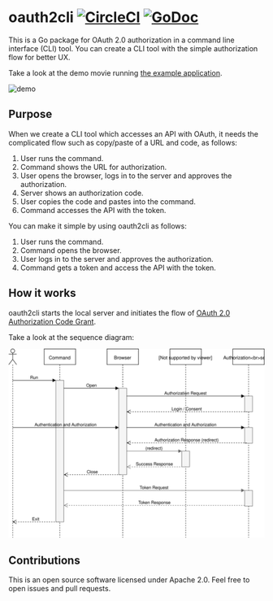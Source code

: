 # oauth2cli [![CircleCI](https://circleci.com/gh/int128/oauth2cli.svg?style=shield)](https://circleci.com/gh/int128/oauth2cli) [![GoDoc](https://godoc.org/github.com/int128/oauth2cli?status.svg)](https://godoc.org/github.com/int128/oauth2cli)

This is a Go package for OAuth 2.0 authorization in a command line interface (CLI) tool.
You can create a CLI tool with the simple authorization flow for better UX.

Take a look at the demo movie running [the example application](example/).

<img alt="demo" src="https://user-images.githubusercontent.com/321266/75102928-26a8ad00-5637-11ea-8d15-8f1213cd5c62.gif" width="652" height="455">


## Purpose

When we create a CLI tool which accesses an API with OAuth, it needs the complicated flow such as copy/paste of a URL and code, as follows:

1. User runs the command.
1. Command shows the URL for authorization.
1. User opens the browser, logs in to the server and approves the authorization.
1. Server shows an authorization code.
1. User copies the code and pastes into the command.
1. Command accesses the API with the token.

You can make it simple by using oauth2cli as follows:

1. User runs the command.
1. Command opens the browser.
1. User logs in to the server and approves the authorization.
1. Command gets a token and access the API with the token.


## How it works

oauth2cli starts the local server and initiates the flow of [OAuth 2.0 Authorization Code Grant](https://tools.ietf.org/html/rfc6749#section-4.1).

Take a look at the sequence diagram:

![diagram](docs/diagram.svg)


## Contributions

This is an open source software licensed under Apache 2.0.
Feel free to open issues and pull requests.
